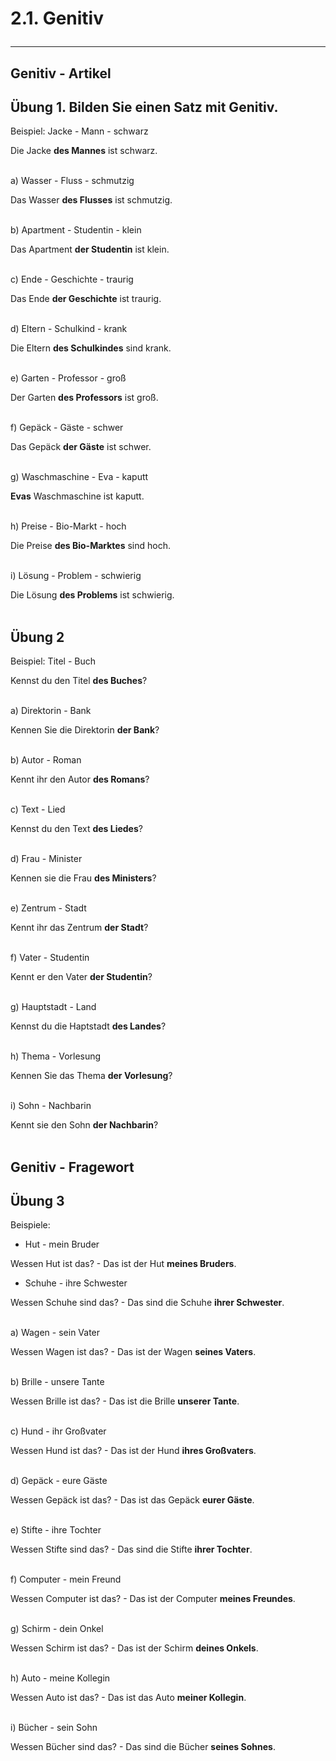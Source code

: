 # 2.1. Genitiv<hr/>


## Genitiv - Artikel


## Übung 1. Bilden Sie einen Satz mit Genitiv.

Beispiel: Jacke - Mann - schwarz

Die Jacke **des Mannes** ist schwarz.<br/><br/>

a) Wasser - Fluss - schmutzig

Das Wasser **des Flusses** ist schmutzig.<br/><br/>

b) Apartment - Studentin - klein

Das Apartment **der Studentin** ist klein.<br/><br/>

c) Ende - Geschichte - traurig

Das Ende **der Geschichte** ist traurig.<br/><br/>

d) Eltern - Schulkind - krank

Die Eltern **des Schulkindes** sind krank.<br/><br/>

e) Garten - Professor - groß

Der Garten **des Professors** ist groß.<br/><br/>

f) Gepäck - Gäste - schwer

Das Gepäck **der Gäste** ist schwer.<br/><br/>

g) Waschmaschine - Eva - kaputt

**Evas** Waschmaschine ist kaputt.<br/><br/>

h) Preise - Bio-Markt - hoch

Die Preise **des Bio-Marktes** sind hoch.<br/><br/>

i) Lösung - Problem - schwierig

Die Lösung **des Problems** ist schwierig.<br/><br/>


## Übung 2

Beispiel: Titel - Buch

Kennst du den Titel **des Buches**?<br/><br/>

a) Direktorin - Bank

Kennen Sie die Direktorin **der Bank**?<br/><br/>

b) Autor - Roman

Kennt ihr den Autor **des Romans**?<br/><br/>

c) Text - Lied

Kennst du den Text **des Liedes**?<br/><br/>

d) Frau - Minister

Kennen sie die Frau **des Ministers**?<br/><br/>

e) Zentrum - Stadt

Kennt ihr das Zentrum **der Stadt**?<br/><br/>

f) Vater - Studentin

Kennt er den Vater **der Studentin**?<br/><br/>

g) Hauptstadt - Land

Kennst du die Haptstadt **des Landes**?<br/><br/>

h) Thema - Vorlesung

Kennen Sie das Thema **der Vorlesung**?<br/><br/>

i) Sohn - Nachbarin

Kennt sie den Sohn **der Nachbarin**?<br/><br/>


## Genitiv - Fragewort


## Übung 3

Beispiele:

- Hut - mein Bruder

Wessen Hut ist das? - Das ist der Hut **meines Bruders**.

- Schuhe - ihre Schwester

Wessen Schuhe sind das? - Das sind die Schuhe **ihrer Schwester**.<br/><br/>

a) Wagen - sein Vater

Wessen Wagen ist das? - Das ist der Wagen **seines Vaters**.<br/><br/>

b) Brille - unsere Tante

Wessen Brille ist das? - Das ist die Brille **unserer Tante**.<br/><br/>

c) Hund - ihr Großvater

Wessen Hund ist das? - Das ist der Hund **ihres Großvaters**.<br/><br/>

d) Gepäck - eure Gäste

Wessen Gepäck ist das? - Das ist das Gepäck **eurer Gäste**.<br/><br/>

e) Stifte - ihre Tochter

Wessen Stifte sind das? - Das sind die Stifte **ihrer Tochter**.<br/><br/>

f) Computer - mein Freund

Wessen Computer ist das? - Das ist der Computer **meines Freundes**.<br/><br/>

g) Schirm - dein Onkel

Wessen Schirm ist das? - Das ist der Schirm **deines Onkels**.<br/><br/>

h) Auto - meine Kollegin

Wessen Auto ist das? - Das ist das Auto **meiner Kollegin**.<br/><br/>

i) Bücher - sein Sohn

Wessen Bücher sind das? - Das sind die Bücher **seines Sohnes**.<br/><br/>
